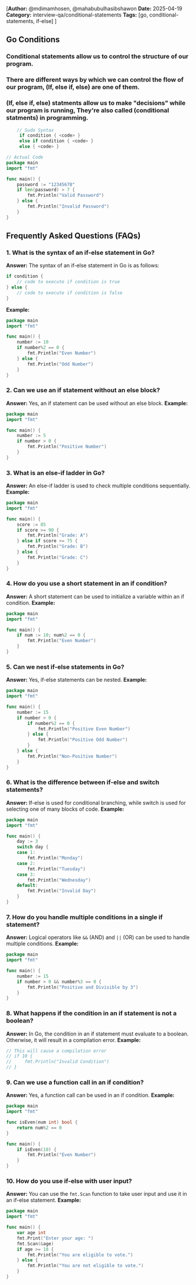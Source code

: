 [**Author:** @mdimamhosen, @mahabubulhasibshawon
**Date:** 2025-04-19
**Category:** interview-qa/conditional-statements
**Tags:** [go, conditional-statements, if-else]
]

## Go Conditions

### Conditional statements allow us to control the structure of our program.

### There are different ways by which we can control the flow of our program, (If, else if, else) are one of them.

### (If, else if, else) statments allow us to make "decisions" while our program is running, They're also called (conditional statments) in programming.

```go
    // Sudo Syntax
     if condition { <code> }
     else if condition { <code> }
     else { <code> }
```

```go
// Actual Code
package main
import "fmt"

func main() {
	password := "12345678"
	if len(password) > 7 {
		fmt.Println("Valid Password")
	} else {
		fmt.Println("Invalid Password")
	}
}
```

## Frequently Asked Questions (FAQs)

### 1. **What is the syntax of an if-else statement in Go?**

**Answer:**
The syntax of an if-else statement in Go is as follows:

```go
if condition {
    // code to execute if condition is true
} else {
    // code to execute if condition is false
}
```

**Example:**

```go
package main
import "fmt"

func main() {
	number := 10
	if number%2 == 0 {
		fmt.Println("Even Number")
	} else {
		fmt.Println("Odd Number")
	}
}
```

### 2. **Can we use an if statement without an else block?**

**Answer:**
Yes, an if statement can be used without an else block.
**Example:**

```go
package main
import "fmt"

func main() {
	number := 5
	if number > 0 {
		fmt.Println("Positive Number")
	}
}
```

### 3. **What is an else-if ladder in Go?**

**Answer:**
An else-if ladder is used to check multiple conditions sequentially.
**Example:**

```go
package main
import "fmt"

func main() {
	score := 85
	if score >= 90 {
		fmt.Println("Grade: A")
	} else if score >= 75 {
		fmt.Println("Grade: B")
	} else {
		fmt.Println("Grade: C")
	}
}
```

### 4. **How do you use a short statement in an if condition?**

**Answer:**
A short statement can be used to initialize a variable within an if condition.
**Example:**

```go
package main
import "fmt"

func main() {
	if num := 10; num%2 == 0 {
		fmt.Println("Even Number")
	}
}
```

### 5. **Can we nest if-else statements in Go?**

**Answer:**
Yes, if-else statements can be nested.
**Example:**

```go
package main
import "fmt"

func main() {
	number := 15
	if number > 0 {
		if number%2 == 0 {
			fmt.Println("Positive Even Number")
		} else {
			fmt.Println("Positive Odd Number")
		}
	} else {
		fmt.Println("Non-Positive Number")
	}
}
```

### 6. **What is the difference between if-else and switch statements?**

**Answer:**
If-else is used for conditional branching, while switch is used for selecting one of many blocks of code.
**Example:**

```go
package main
import "fmt"

func main() {
	day := 3
	switch day {
	case 1:
		fmt.Println("Monday")
	case 2:
		fmt.Println("Tuesday")
	case 3:
		fmt.Println("Wednesday")
	default:
		fmt.Println("Invalid Day")
	}
}
```

### 7. **How do you handle multiple conditions in a single if statement?**

**Answer:**
Logical operators like `&&` (AND) and `||` (OR) can be used to handle multiple conditions.
**Example:**

```go
package main
import "fmt"

func main() {
	number := 15
	if number > 0 && number%3 == 0 {
		fmt.Println("Positive and Divisible by 3")
	}
}
```

### 8. **What happens if the condition in an if statement is not a boolean?**

**Answer:**
In Go, the condition in an if statement must evaluate to a boolean. Otherwise, it will result in a compilation error.
**Example:**

```go
// This will cause a compilation error
// if 10 {
//     fmt.Println("Invalid Condition")
// }
```

### 9. **Can we use a function call in an if condition?**

**Answer:**
Yes, a function call can be used in an if condition.
**Example:**

```go
package main
import "fmt"

func isEven(num int) bool {
	return num%2 == 0
}

func main() {
	if isEven(10) {
		fmt.Println("Even Number")
	}
}
```

### 10. **How do you use if-else with user input?**

**Answer:**
You can use the `fmt.Scan` function to take user input and use it in an if-else statement.
**Example:**

```go
package main
import "fmt"

func main() {
	var age int
	fmt.Print("Enter your age: ")
	fmt.Scan(&age)
	if age >= 18 {
		fmt.Println("You are eligible to vote.")
	} else {
		fmt.Println("You are not eligible to vote.")
	}
}
```
